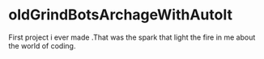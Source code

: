 # oldGrindBotsArchageWithAutoIt
First project i ever made .That was the spark that light the fire in me about the world of coding.
